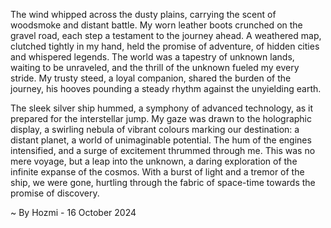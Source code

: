 
The wind whipped across the dusty plains, carrying the scent of woodsmoke and distant battle.  My worn leather boots crunched on the gravel road, each step a testament to the journey ahead.  A weathered map, clutched tightly in my hand, held the promise of adventure, of hidden cities and whispered legends.  The world was a tapestry of unknown lands, waiting to be unraveled, and the thrill of the unknown fueled my every stride.  My trusty steed, a loyal companion, shared the burden of the journey, his hooves pounding a steady rhythm against the unyielding earth.

The sleek silver ship hummed, a symphony of advanced technology, as it prepared for the interstellar jump. My gaze was drawn to the holographic display, a swirling nebula of vibrant colours marking our destination: a distant planet, a world of unimaginable potential. The hum of the engines intensified, and a surge of excitement thrummed through me. This was no mere voyage, but a leap into the unknown, a daring exploration of the infinite expanse of the cosmos.  With a burst of light and a tremor of the ship, we were gone, hurtling through the fabric of space-time towards the promise of discovery. 

~ By Hozmi - 16 October 2024

